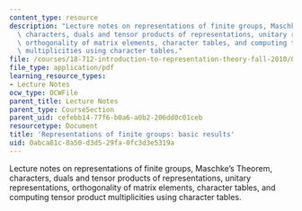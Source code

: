 ```yaml
---
content_type: resource
description: "Lecture notes on representations of finite groups, Maschke\u2019s Theorem,\
  \ characters, duals and tensor products of representations, unitary representations,\
  \ orthogonality of matrix elements, character tables, and computing tensor product\
  \ multiplicities using character tables."
file: /courses/18-712-introduction-to-representation-theory-fall-2010/0abca81c8a50d3d529fa0fc3d3e5319a_MIT18_712F10_ch3.pdf
file_type: application/pdf
learning_resource_types:
- Lecture Notes
ocw_type: OCWFile
parent_title: Lecture Notes
parent_type: CourseSection
parent_uid: cefebb14-77f6-b0a6-a0b2-206dd0c01ceb
resourcetype: Document
title: 'Representations of finite groups: basic results'
uid: 0abca81c-8a50-d3d5-29fa-0fc3d3e5319a
---
```

Lecture notes on representations of finite groups, Maschke’s Theorem, characters, duals and tensor products of representations, unitary representations, orthogonality of matrix elements, character tables, and computing tensor product multiplicities using character tables.

